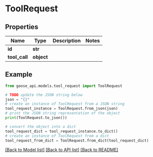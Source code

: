 # ToolRequest


## Properties

Name | Type | Description | Notes
------------ | ------------- | ------------- | -------------
**id** | **str** |  | 
**tool_call** | **object** |  | 

## Example

```python
from goose_api.models.tool_request import ToolRequest

# TODO update the JSON string below
json = "{}"
# create an instance of ToolRequest from a JSON string
tool_request_instance = ToolRequest.from_json(json)
# print the JSON string representation of the object
print(ToolRequest.to_json())

# convert the object into a dict
tool_request_dict = tool_request_instance.to_dict()
# create an instance of ToolRequest from a dict
tool_request_from_dict = ToolRequest.from_dict(tool_request_dict)
```
[[Back to Model list]](../README.md#documentation-for-models) [[Back to API list]](../README.md#documentation-for-api-endpoints) [[Back to README]](../README.md)



